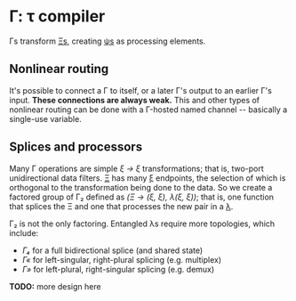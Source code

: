 # Γ: τ compiler
Γs transform [Ξs](Xi.md), creating [ψs](psi.md) as processing elements.


## Nonlinear routing
It's possible to connect a Γ to itself, or a later Γ's output to an earlier Γ's input. **These connections are always weak.** This and other types of nonlinear routing can be done with a Γ-hosted named channel -- basically a single-use variable.


## Splices and processors
Many Γ operations are simple _ξ → ξ_ transformations; that is, two-port unidirectional data filters. [Ξ](Xi.md) has many [ξ](xi.md) endpoints, the selection of which is orthogonal to the transformation being done to the data. So we create a factored group of Γ₂ defined as _(Ξ → (ξ, ξ), λ(ξ, ξ))_; that is, one function that splices the Ξ and one that processes the new pair in a [λ](lambda.md).

Γ₂ is not the only factoring. Entangled λs require more topologies, which include:

+ _Γ₄_ for a full bidirectional splice (and shared state)
+ _Γ«_ for left-singular, right-plural splicing (e.g. multiplex)
+ _Γ»_ for left-plural, right-singular splicing (e.g. demux)

**TODO:** more design here
